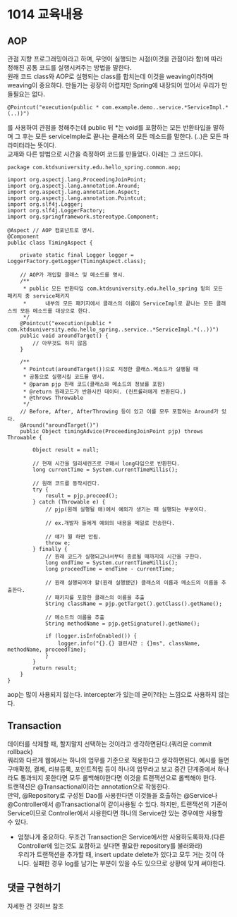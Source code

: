# 1014 교육내용
## AOP
 관점 지향 프로그래밍이라고 하며, 무엇이 실행되는 시점(이것을 관점이라 함)에 따라 정해진 공통 코드를 실행시켜주는 방법을 말한다.</br>
 원래 코드 class와 AOP로 실행되는 class를 합치는데 이것을 weaving이라하며 weaving이 중요하다. 만들기는 굉장히 어렵지만 Spring에 내장되어 있어서 우리가 만들필요는 없다.</br>
 ```
@Pointcut("execution(public * com.example.demo..service.*ServiceImpl.*(..))")
```
를 사용하여 관점을 정해주는데 public 뒤 *는 void를 포함하는 모든 반환타입을 말하며 그 후는 모든 serviceImple로 끝나는 클래스의 모든 메소드를 말한다. (..)은 모든 파라미터라는 뜻이다.</br>
교재와 다른 방법으로 시간을 측정하여 코드를 만들었다. 아래는 그 코드이다.</br>
```
package com.ktdsuniversity.edu.hello_spring.common.aop;

import org.aspectj.lang.ProceedingJoinPoint;
import org.aspectj.lang.annotation.Around;
import org.aspectj.lang.annotation.Aspect;
import org.aspectj.lang.annotation.Pointcut;
import org.slf4j.Logger;
import org.slf4j.LoggerFactory;
import org.springframework.stereotype.Component;

@Aspect	// AOP 컴포넌트로 명시.
@Component
public class TimingAspect {
	
	private static final Logger logger = LoggerFactory.getLogger(TimingAspect.class);
	
	// AOP가 개입할 클래스 및 메소드를 명시.
	/**
	 * public 모든 반환타입 com.ktdsuniversity.edu.hello_spring 밑의 모든 패키지 중 service패키지
	 * 		내부의 모든 패키지에서 클래스의 이름이 ServiceImpl로 끝나는 모든 클래스의 모든 메소드를 대상으로 한다.
	 */
	@Pointcut("execution(public * com.ktdsuniversity.edu.hello_spring..service..*ServiceImpl.*(..))")
	public void aroundTarget() {
		// 아무것도 하지 않음
	}
	
	/**
	 * Pointcut(aroundTarget())으로 지정한 클래스.메소드가 실행될 때
	 * 공통으로 실행시킬 코드를 명시.
	 * @param pjp 원래 코드(클래스와 메소드의 정보를 포함)
	 * @return 원래코드가 반환시킨 데이터. (컨트롤러에게 반환된다.)
	 * @throws Throwable 
	 */
	// Before, After, AfterThrowing 등이 있고 이를 모두 포함하는 Around가 있다.
	@Around("aroundTarget()")
	public Object timingAdvice(ProceedingJoinPoint pjp) throws Throwable {
		
		Object result = null;
		
		// 현재 시간을 밀리세컨즈로 구해서 long타입으로 반환한다.
		long currentTime = System.currentTimeMillis();
		
		// 원래 코드를 동작시킨다.
		try {
			result = pjp.proceed();
		} catch (Throwable e) {
			// pjp(원래 실행될 애)에서 예외가 생기는 때 실행되는 부분이다. 

			// ex.개발자 들에게 예외의 내용을 메일로 전송한다.
			
			// 얘가 뭘 하면 안됨.
			throw e;
		} finally {
			// 원래 코드가 실행되고나서부터 종료될 때까지의 시간을 구한다.
			long endTime = System.currentTimeMillis();
			long proceedTime = endTime - currentTime;
			
			// 원래 실행되어야 할(원래 실행됐던) 클래스의 이름과 메소드의 이름을 추출한다.
			// 패키지를 포함한 클래스의 이름을 추출
			String className = pjp.getTarget().getClass().getName();
			
			// 메소드의 이름을 추출
			String methodName = pjp.getSignature().getName();
			
			if (logger.isInfoEnabled()) {
				logger.info("{}.{} 걸린시간 : {}ms", className, methodName, proceedTime);
			}
		}
		return result;
	}
}
```
 aop는 많이 사용되지 않는다. intercepter가 있는데 굳이?라는 느낌으로 사용하지 않는다.</br>
 
 
## Transaction
 데이터를 삭제할 때, 할지말지 선택하는 것이라고 생각하면된다.(쿼리문 commit rollback)</br>
 쿼리와 다르게 웹에서는 하나의 업무를 기준으로 적용한다고 생각하면된다. 예시를 들면 구매확정, 결제, 리뷰등록, 포인트적립 등이 하나의 업무라고 보고 중간 단계중에서 하나라도 통과되지 못한다면 모두 롤백해야한다면 이것을 트랜잭션으로 롤백해야 한다.</br>
 트랜잭션은 @Transactional이라는 annotation으로 작동한다.</br>
 만약, @Repository로 구성된 Dao를 사용한다면 이것들을 호출하는 @Service나 @Controller에서 @Transactional이 같이사용될 수 있다. 하지만, 트랜잭션의 기준이 
Service이므로 Controller에서 사용한다면 하나의 Service만 있는 경우에만 사용할 수 있다.</br>
 * 엄청나게 중요하다. 무조건 Transaction은 Service에서만 사용하도록하자.(다른 Controller에 있는것도 포함하고 싶다면 필요한 repository를 불러와라)</br>
우리가 트랜잭션을 추가할 때, insert update delete가 있다고 모두 거는 것이 아니다. 실패한 경우 log를 남기는 부분이 있을 수도 있으므로 상황에 맞게 써야한다.</br>
 
## 댓글 구현하기
 자세한 건 깃허브 참조


